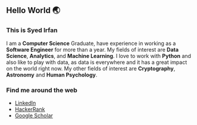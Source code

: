 ## Hello World 🌏
### This is Syed Irfan
I am a **Computer Science** Graduate, have experience in working as a **Software Engineer** for more than a year. My fields of interest are **Data Science**, **Analytics**, and **Machine Learning**. I love to work with **Python** and also like to play with data, as data is everywhere and it has a great impact on the world right now. My other fields of interest are **Cryptography**, **Astronomy** and **Human Psychology**.


### Find me around the web
- [LinkedIn](https://www.linkedin.com/in/syedirfanx/)
- [HackerRank](https://www.hackerrank.com/syedirfanx)
- [Google Scholar](https://scholar.google.com/citations?user=MG9ta8wAAAAJ&hl=en)
<!-- [![LinkedIn](https://img.shields.io/badge/LinkedIn-%230077B5.svg?&style=for-the-badge&logo=linkedin&logoColor=white)](https://www.linkedin.com/in/syedirfanx/)
[![Dev](https://img.shields.io/badge/-Hackerrank-2EC866?style=for-the-badge&logo=HackerRank&logoColor=white)](https://www.hackerrank.com/syedirfanx) -->
